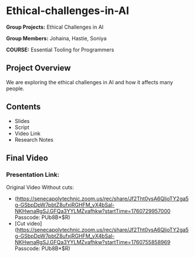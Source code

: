 # Ethical-challenges-in-AI
**Group Projects:** Ethical Challenges in AI

**Group Members:** Johaina, Hastie, Soniya

**COURSE:** Essential Tooling for Programmers

## Project Overview
We are exploring the ethical challenges in AI and how it affects many people.

## Contents
- Slides
- Script
- Video Link
- Research Notes

## Final Video
### Presentation Link:
Original Video Without cuts:
- (https://senecapolytechnic.zoom.us/rec/share/Jf2Tht0ysA6QljoTY2ga5g-GSbpDpW7pbtZ8ufxjRGHFM_yX4bSal-NKHwnaRgSJ.GFQa3YYLMZvafhkw?startTime=1760729957000
Passcode: PUb8B*$R)
- [Cut video](https://senecapolytechnic.zoom.us/rec/share/Jf2Tht0ysA6QljoTY2ga5g-GSbpDpW7pbtZ8ufxjRGHFM_yX4bSal-NKHwnaRgSJ.GFQa3YYLMZvafhkw?startTime=1760755858969
Passcode: PUb8B*$R)



